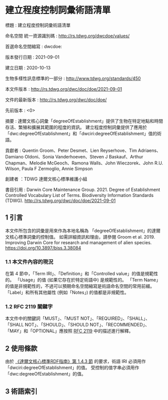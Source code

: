 # 建立程度控制詞彙術語清單

標題
: 建立程度控制詞彙術語清單

命名空間 統一資源識別碼 : <http://rs.tdwg.org/dwcdoe/values/>

首選命名空間縮寫
: dwcdoe:

版本發行日期
: 2021-09-01

建立日期
: 2020-10-13

生物多樣性訊息標準的一部分
: <http://www.tdwg.org/standards/450>

本文件版本
: <http://rs.tdwg.org/dwc/doc/doe/2021-09-01>

文件的最新版本
: <http://rs.tdwg.org/dwc/doc/doe/>

先前版本
: <0>

摘要
: 達爾文核心詞彙「degreeOfEstablishment」提供了生物在特定地點和時間存活、繁殖和擴展其範圍的程度的資訊。 建立程度控制詞彙提供了應用於「dwc:degreeOfEstablishment」和「dwciri:degreeOfEstablishment」值的術語。

貢獻者
: Quentin Groom、Peter Desmet、Lien Reyserhove、Tim Adriaens、Damiano Oldoni、Sonia Vanderhoeven、Steven J Baskauf、Arthur Chapman、Melodie McGeoch、Ramona Walls、John Wieczorek、John R.U. Wilson, Paula F Zermoglio, Annie Simpson

創建者
：TDWG 達爾文核心標準維護小組

書目引用
: Darwin Core Maintenance Group. 2021. Degree of Establishment Controlled Vocabulary List of Terms. Biodiversity Information Standards (TDWG). <http://rs.tdwg.org/dwc/doc/doe/2021-09-01>

## 1 引言

本文件所包含的詞彙是用來作為本地名稱為 「degreeOfEstablishment」的達爾文核心標準詞彙的控制值。 如需詳細資訊和理由，請參閱 Groom et al. 2019. Improving Darwin Core for research and management of alien species. <https://doi.org/10.3897/biss.3.38084>

### 1.1 本文件內容的現況

在第 4 節中，「Term IRI」、「Definition」和「Controlled value」的值是規範性的。 「Usage」的值 (如果它存在於特定術語中) 是規範性的。  「Term Name」的值是非規範性的，不過可以預期命名空間縮寫是術語命名空間的常用前綴。  「Label」和所有其他屬性 (例如「Notes」) 的值都是非規範性。

### 1.2 RFC 2119 關鍵字

本文件中的關鍵詞「MUST」、「MUST NOT」、「REQUIRED」、「SHALL」、「SHALL NOT」、「SHOULD」、「SHOULD NOT」、「RECOMMENDED」、「MAY」和「OPTIONAL」應按照 [RFC 2119](https://tools.ietf.org/html/rfc2119) 中的描述進行解釋。

## 2 使用條款

由於 [《達爾文核心標準RDF指南》第 1.4.3 節](http://rs.tdwg.org/dwc/terms/guides/rdf/#143-use-of-darwin-core-terms-in-rdf-normative) 的要求，術語 IRI 必須用作「dwciri:degreeOfEstablishment」的值。 受控制的值字串必須用作「dwc:degreeOfEstablishment」的值。

## 3 術語索引
